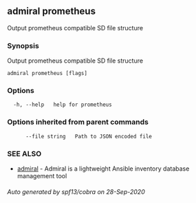 ## admiral prometheus

Output prometheus compatible SD file structure

### Synopsis

Output prometheus compatible SD file structure

```
admiral prometheus [flags]
```

### Options

```
  -h, --help   help for prometheus
```

### Options inherited from parent commands

```
      --file string   Path to JSON encoded file
```

### SEE ALSO

* [admiral](admiral.md)	 - Admiral is a lightweight Ansible inventory database management tool

###### Auto generated by spf13/cobra on 28-Sep-2020
